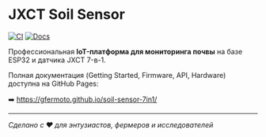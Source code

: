 # JXCT Soil Sensor

[![CI](https://github.com/Gfermoto/soil-sensor-7in1/actions/workflows/ci.yml/badge.svg)](https://github.com/Gfermoto/soil-sensor-7in1/actions/workflows/ci.yml)
[![Docs](https://github.com/Gfermoto/soil-sensor-7in1/actions/workflows/mkdocs.yml/badge.svg)](https://gfermoto.github.io/soil-sensor-7in1/)

Профессиональная **IoT-платформа для мониторинга почвы** на базе ESP32 и датчика JXCT 7-в-1.

Полная документация (Getting Started, Firmware, API, Hardware) доступна на GitHub Pages:

➡️ <https://gfermoto.github.io/soil-sensor-7in1/>

---

*Сделано с ❤️ для энтузиастов, фермеров и исследователей* 
